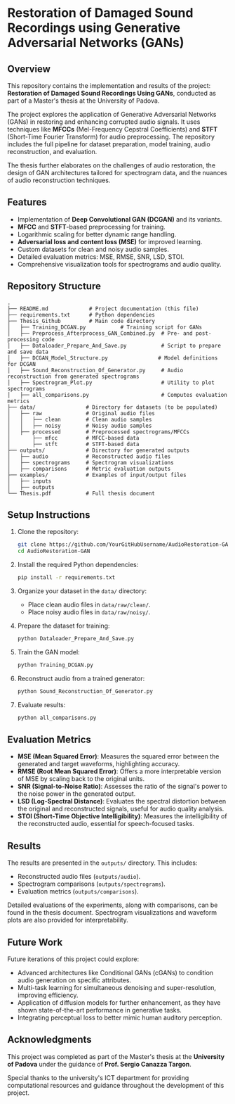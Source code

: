# Restoration of Damaged Sound Recordings using Generative Adversarial Networks (GANs)

## Overview

This repository contains the implementation and results of the project: **Restoration of Damaged Sound Recordings Using GANs**, conducted as part of a Master's thesis at the University of Padova.

The project explores the application of Generative Adversarial Networks (GANs) in restoring and enhancing corrupted audio signals. It uses techniques like **MFCCs** (Mel-Frequency Cepstral Coefficients) and **STFT** (Short-Time Fourier Transform) for audio preprocessing. The repository includes the full pipeline for dataset preparation, model training, audio reconstruction, and evaluation.

The thesis further elaborates on the challenges of audio restoration, the design of GAN architectures tailored for spectrogram data, and the nuances of audio reconstruction techniques.

## Features

- Implementation of **Deep Convolutional GAN (DCGAN)** and its variants.
- **MFCC** and **STFT**-based preprocessing for training.
- Logarithmic scaling for better dynamic range handling.
- **Adversarial loss and content loss (MSE)** for improved learning.
- Custom datasets for clean and noisy audio samples.
- Detailed evaluation metrics: MSE, RMSE, SNR, LSD, STOI.
- Comprehensive visualization tools for spectrograms and audio quality.

## Repository Structure

```plaintext
.
├── README.md             # Project documentation (this file)
├── requirements.txt      # Python dependencies
├── Thesis_Github         # Main code directory
│   ├── Training_DCGAN.py           # Training script for GANs
│   ├── Preprocess_Afterprocess_GAN_Combined.py  # Pre- and post-processing code
│   ├── Dataloader_Prepare_And_Save.py           # Script to prepare and save data
│   ├── DCGAN_Model_Structure.py                # Model definitions for DCGAN
│   ├── Sound_Reconstruction_Of_Generator.py     # Audio reconstruction from generated spectrograms
│   ├── Spectrogram_Plot.py                      # Utility to plot spectrograms
│   ├── all_comparisons.py                       # Computes evaluation metrics
├── data/                # Directory for datasets (to be populated)
│   ├── raw              # Original audio files
│   │   ├── clean        # Clean audio samples
│   │   ├── noisy        # Noisy audio samples
│   ├── processed        # Preprocessed spectrograms/MFCCs
│       ├── mfcc         # MFCC-based data
│       ├── stft         # STFT-based data
├── outputs/             # Directory for generated outputs
│   ├── audio            # Reconstructed audio files
│   ├── spectrograms     # Spectrogram visualizations
│   ├── comparisons      # Metric evaluation outputs
├── examples/            # Examples of input/output files
│   ├── inputs
│   ├── outputs
└── Thesis.pdf           # Full thesis document
```

## Setup Instructions

1. Clone the repository:
   ```bash
   git clone https://github.com/YourGitHubUsername/AudioRestoration-GAN.git
   cd AudioRestoration-GAN
   ```

2. Install the required Python dependencies:
   ```bash
   pip install -r requirements.txt
   ```

3. Organize your dataset in the `data/` directory:
   - Place clean audio files in `data/raw/clean/`.
   - Place noisy audio files in `data/raw/noisy/`.

4. Prepare the dataset for training:
   ```bash
   python Dataloader_Prepare_And_Save.py
   ```

5. Train the GAN model:
   ```bash
   python Training_DCGAN.py
   ```

6. Reconstruct audio from a trained generator:
   ```bash
   python Sound_Reconstruction_Of_Generator.py
   ```

7. Evaluate results:
   ```bash
   python all_comparisons.py
   ```

## Evaluation Metrics

- **MSE (Mean Squared Error)**: Measures the squared error between the generated and target waveforms, highlighting accuracy.
- **RMSE (Root Mean Squared Error)**: Offers a more interpretable version of MSE by scaling back to the original units.
- **SNR (Signal-to-Noise Ratio)**: Assesses the ratio of the signal's power to the noise power in the generated output.
- **LSD (Log-Spectral Distance)**: Evaluates the spectral distortion between the original and reconstructed signals, useful for audio quality analysis.
- **STOI (Short-Time Objective Intelligibility)**: Measures the intelligibility of the reconstructed audio, essential for speech-focused tasks.

## Results

The results are presented in the `outputs/` directory. This includes:
- Reconstructed audio files (`outputs/audio`).
- Spectrogram comparisons (`outputs/spectrograms`).
- Evaluation metrics (`outputs/comparisons`).

Detailed evaluations of the experiments, along with comparisons, can be found in the thesis document. Spectrogram visualizations and waveform plots are also provided for interpretability.

## Future Work

Future iterations of this project could explore:
- Advanced architectures like Conditional GANs (cGANs) to condition audio generation on specific attributes.
- Multi-task learning for simultaneous denoising and super-resolution, improving efficiency.
- Application of diffusion models for further enhancement, as they have shown state-of-the-art performance in generative tasks.
- Integrating perceptual loss to better mimic human auditory perception.

## Acknowledgments

This project was completed as part of the Master's thesis at the **University of Padova** under the guidance of **Prof. Sergio Canazza Targon**.

Special thanks to the university's ICT department for providing computational resources and guidance throughout the development of this project.

